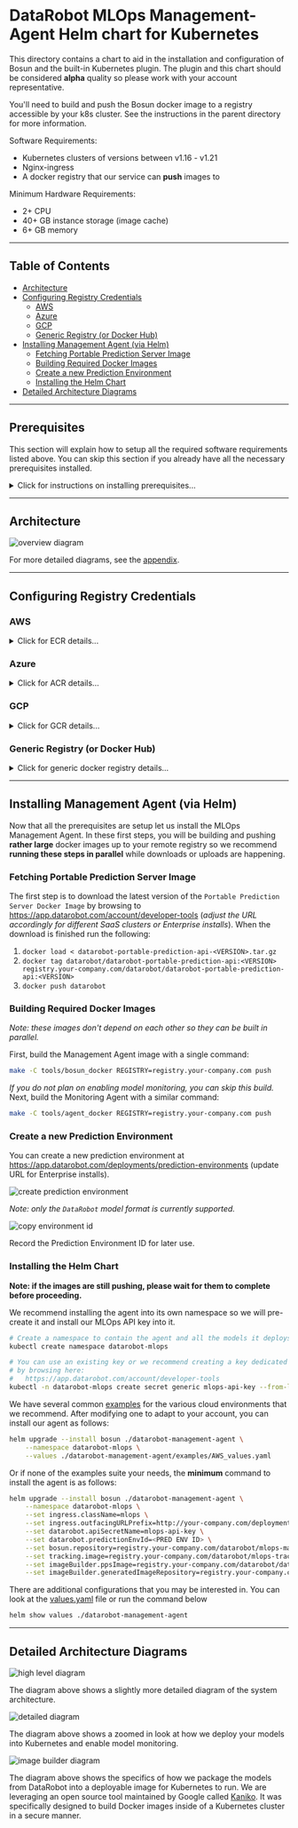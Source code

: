 # DataRobot MLOps Management-Agent Helm chart for Kubernetes

This directory contains a chart to aid in the installation and configuration of Bosun and the built-in Kubernetes plugin. The plugin
and this chart should be considered **alpha** quality so please work with your account representative.

You'll need to build and push the Bosun docker image to a registry accessible by your k8s cluster. See the instructions in the parent
directory for more information.

Software Requirements:

- Kubernetes clusters of versions between v1.16 - v1.21
- Nginx-ingress
- A docker registry that our service can **push** images to

Minimum Hardware Requirements:

- 2+ CPU
- 40+ GB instance storage (image cache)
- 6+ GB memory

---

## Table of Contents
<!-- START doctoc generated TOC please keep comment here to allow auto update -->
<!-- DON'T EDIT THIS SECTION, INSTEAD RE-RUN doctoc TO UPDATE -->

- [Architecture](#architecture)
- [Configuring Registry Credentials](#configuring-registry-credentials)
  - [AWS](#aws)
  - [Azure](#azure)
  - [GCP](#gcp)
  - [Generic Registry (or Docker Hub)](#generic-registry-or-docker-hub)
- [Installing Management Agent (via Helm)](#installing-management-agent-via-helm)
  - [Fetching Portable Prediction Server Image](#fetching-portable-prediction-server-image)
  - [Building Required Docker Images](#building-required-docker-images)
  - [Create a new Prediction Environment](#create-a-new-prediction-environment)
  - [Installing the Helm Chart](#installing-the-helm-chart)
- [Detailed Architecture Diagrams](#detailed-architecture-diagrams)

<!-- END doctoc generated TOC please keep comment here to allow auto update -->

---

## Prerequisites

This section will explain how to setup all the required software requirements listed above. You can skip this section if you already have all the necessary prerequisites installed.

<details>
  <summary>Click for instructions on installing prerequisites...</summary>

### Kubernetes

Any Kubernetes cluster running a version between 1.16 to 1.21 should be supported so we recommend following the documentation of your distribution of choice to create a new cluster.

### Nginx Ingress

Currently, the only ingress controller we officially support is the open-source [Nginx-Ingress](https://kubernetes.github.io/ingress-nginx/) controller. We recommend consulting their documentation on how to install it in your environment but for example you could run:

```sh
# Create a namespace for your ingress resources
kubectl create namespace ingress-mlops

# Add the ingress-nginx repository
helm repo add ingress-nginx https://kubernetes.github.io/ingress-nginx
helm repo update

# Use Helm to deploy an NGINX ingress controller
helm install nginx-ingress ingress-nginx/ingress-nginx \
    --namespace ingress-mlops \
    --set controller.ingressClass=mlops \
    --set controller.autoscaling.enabled=true \
    --set controller.autoscaling.minReplicas=2
```

### Docker Registry

We support the major cloud vendor's managed registries (ECR, ACR, GCR) in addition to Docker Hub or any standard V2 docker registry. If you registry requires repos to be pre-created (i.e. ECR) you should create the following repos:

- datarobot/mlops-management-agent
- datarobot/mlops-tracking-agent
- datarobot/datarobot-portable-prediction-api
- mlops/frozen-models

**Important:** you will need to provide the management agent **push** access to the `mlops/frozen-model` repo. Examples for some common registry types are provided [below](#configuring-registry-credentials).

</details>

---

## Architecture

![overview diagram](arch0.png)

For more detailed diagrams, see the [appendix](#detailed-architecture-diagrams).

---

## Configuring Registry Credentials

### AWS

<details>
  <summary>Click for ECR details...</summary>

For ECR, the first think you need to do is make sure all the required repos are created. You can do it via the UI or from the CLI like so:

```sh
repos="datarobot/mlops-management-agent
datarobot/mlops-tracking-agent
datarobot/datarobot-portable-prediction-api
mlops/frozen-model"
for repo in $repos; do
  aws ecr create-repository --repository-name $repo
done
```

One way to provide push credentials to our agent is by using an [IAM role for the service account](https://docs.aws.amazon.com/eks/latest/userguide/iam-roles-for-service-accounts.html) we run under.

```sh
eksctl create iamserviceaccount --approve \
    --cluster <your-cluster-name> \
    --namespace datarobot-mlops \
    --name datarobot-management-agent-image-builder \
    --attach-policy-arn arn:aws:iam::aws:policy/AmazonEC2ContainerRegistryPowerUser
```

Create a file called `config.json` with the following contents:

```json
{ "credsStore": "ecr-login" }
```

Then create a ConfigMap from the file:

```sh
kubectl create configmap docker-config \
    --namespace datarobot-mlops \
    --from-file=<path to config.json>
```

Update the [values.yaml](./datarobot-management-agent/values.yaml) _imageBuilder_ section to use the new config you created and configure the service account with the IAM role you created:

```yaml
imageBuilder:
  configMap: "docker-config"
  serviceAccount:
    create: false
    name: "datarobot-management-agent-image-builder"
```

</details>

### Azure

<details>
  <summary>Click for ACR details...</summary>
Enable the `Admin user` for your ACR registry:
![acr admin](acr-admin.png)

Use one of the generated passwords to create a new secret:

```sh
kubectl create secret docker-registry registry-creds \
    --namespace datarobot-mlops \
    --docker-server=<container-registry-name>.azurecr.io \
    --docker-username=<admin-username> \
    --docker-password=<admin-password>
```

Update the [values.yaml](./datarobot-management-agent/values.yaml) _imageBuilder_ section to use the new secret you created:

```yaml
imageBuilder:
  secretName: "registry-creds"
```

</details>

### GCP

<details>
  <summary>Click for GCR details...</summary>
We recommend the use of Workload Identity on your GKE cluster to provide GCR push credentials to our Docker image building service.

Learn more on how to [enable](https://cloud.google.com/kubernetes-engine/docs/how-to/workload-identity#enable_on_cluster) and [migrate existing node pools](https://cloud.google.com/kubernetes-engine/docs/how-to/workload-identity#migrate_applications_to) to workload identity.

Detailed steps on how to setup authentication can be found [here](https://cloud.google.com/kubernetes-engine/docs/how-to/workload-identity#authenticating_to) but below you can find the minimal set of instructions to complete this guide.

Make sure you have enabled Workload Identity on your cluster and **all** of your node groups, for example:

```sh
# Enable workload identity on your existing cluster
gcloud container clusters update <CLUSTER-NAME> \
  --workload-pool=<PROJECT-NAME>.svc.id.goog

# Enable workload identity on an existing node pool
gcloud container node-pools update <NODE-POOL-NAME> \     
  --cluster=<CLUSTER-NAME> \                                               
  --workload-metadata=GKE_METADATA
```

After the cluster is ready, we can create a new IAM service account, attach a role that provides all the necessary permissions to our image-builder service to push new images into GCR and finally bind it to the GKE ServiceAccount that will get created upon install:

```sh
# Create Service Account
gcloud iam service-accounts create gcr-push-user

# Give user push access to GCR
gcloud projects add-iam-policy-binding <PROJECT-NAME> \
  --member=serviceAccount:[gcr-push-user]@<PROJECT-NAME>.iam.gserviceaccount.com \
  --role=roles/cloudbuild.builds.builder

# Link GKE ServiceAccount with the IAM Service Account
gcloud iam service-accounts add-iam-policy-binding \   
  --role roles/iam.workloadIdentityUser \
  --member "serviceAccount:<PROJECT-NAME>.svc.id.goog[datarobot-mlops/datarobot-management-agent-image-builder]" \
  gcr-push-user@<PROJECT-NAME>.iam.gserviceaccount.com
```

Finally, update the [values.yaml](./datarobot-management-agent/values.yaml) _imageBuilder_ section to create the ServiceAccount
with the correct annotation and name that we setup from the steps above:

```yaml
imageBuilder:
  serviceAccount:
    create: true
    annotations: {
      iam.gke.io/gcp-service-account: gcr-push-user@<PROJECT-NAME>.iam.gserviceaccount.com
    }
    name: datarobot-management-agent-image-builder
```

</details>

### Generic Registry (or Docker Hub)

<details>
  <summary>Click for generic docker registry details...</summary>
If you have a generic registry that uses a simple docker username/password to login, you can use the following procedure.

Create a secret containing your docker registry credentials:

```sh
kubectl create secret docker-registry registry-creds \
    --namespace datarobot-mlops \
    --docker-server=<container-registry-name>.your-company.com \
    --docker-username=<push-username> \
    --docker-password=<push-password>
```

Update the [values.yaml](./datarobot-management-agent/values.yaml) _imageBuilder_ section to use the new secret you created:

```yaml
imageBuilder:
  secretName: "registry-creds"
```

If your registry is running on HTTP you will need to add the following to the above example:

```yaml
imageBuilder:
  secretName: "registry-creds"
  insecureRegistries:
    - <container-registry-name>.your-company.com
```

</details>

---

## Installing Management Agent (via Helm)

Now that all the prerequisites are setup let us install the MLOps Management Agent. In these first steps, you will be building and pushing **rather large** docker images up to your remote registry so we recommend **running these steps in parallel** while downloads or uploads are happening.

### Fetching Portable Prediction Server Image

The first step is to download the latest version of the `Portable Prediction Server Docker Image` by browsing to <https://app.datarobot.com/account/developer-tools> (_adjust the URL accordingly for different SaaS clusters or Enterprise installs_). When the download is finished run the following:

1. `docker load < datarobot-portable-prediction-api-<VERSION>.tar.gz`
2. `docker tag datarobot/datarobot-portable-prediction-api:<VERSION> registry.your-company.com/datarobot/datarobot-portable-prediction-api:<VERSION>`
3. `docker push datarobot`

### Building Required Docker Images

_Note: these images don't depend on each other so they can be built in parallel._<br>

First, build the Management Agent image with a single command:

```sh
make -C tools/bosun_docker REGISTRY=registry.your-company.com push
```

_If you do not plan on enabling model monitoring, you can skip this build._<br>
Next, build the Monitoring Agent with a similar command:

```sh
make -C tools/agent_docker REGISTRY=registry.your-company.com push
```

### Create a new Prediction Environment

You can create a new prediction environment at <https://app.datarobot.com/deployments/prediction-environments> (update URL for Enterprise installs).

![create prediction environment](pred1.png)

_Note: only the `DataRobot` model format is currently supported._

![copy environment id](pred2.png)

Record the Prediction Environment ID for later use.

### Installing the Helm Chart

**Note: if the images are still pushing, please wait for them to complete before proceeding.**

We recommend installing the agent into its own namespace so we will pre-create it and install our MLOps API key into it.

```sh
# Create a namespace to contain the agent and all the models it deploys
kubectl create namespace datarobot-mlops

# You can use an existing key or we recommend creating a key dedicated to the agent
# by browsing here:
#   https://app.datarobot.com/account/developer-tools
kubectl -n datarobot-mlops create secret generic mlops-api-key --from-literal=secret=<YOUR-API-TOKEN>
```

We have several common [examples](./datarobot-management-agent/examples/) for the various cloud environments that we recommend. After modifying one to adapt to your account, you can install our agent as follows:

```sh
helm upgrade --install bosun ./datarobot-management-agent \
    --namespace datarobot-mlops \
    --values ./datarobot-management-agent/examples/AWS_values.yaml
```

Or if none of the examples suite your needs, the **minimum** command to install the agent is as follows:

```sh
helm upgrade --install bosun ./datarobot-management-agent \
    --namespace datarobot-mlops \
    --set ingress.className=mlops \
    --set ingress.outfacingURLPrefix=http://your-company.com/deployments/ \
    --set datarobot.apiSecretName=mlops-api-key \
    --set datarobot.predictionEnvId=<PRED ENV ID> \
    --set bosun.repository=registry.your-company.com/datarobot/mlops-management-agent \
    --set tracking.image=registry.your-company.com/datarobot/mlops-tracking-agent:latest \
    --set imageBuilder.ppsImage=registry.your-company.com/datarobot/datarobot-portable-prediction-api:<VERSION> \
    --set imageBuilder.generatedImageRepository=registry.your-company.com/mlops/frozen-models
```

There are additional configurations that you may be interested in. You can look at the [values.yaml](./datarobot-management-agent/values.yaml) file or run the command below

```sh
helm show values ./datarobot-management-agent
```

---

## Detailed Architecture Diagrams

![high level diagram](arch1.png)

The diagram above shows a slightly more detailed diagram of the system architecture.

![detailed diagram](arch2.png)

The diagram above shows a zoomed in look at how we deploy your models into Kubernetes and enable model monitoring.

![image builder diagram](arch3.png)

The diagram above shows the specifics of how we package the models from DataRobot into a deployable image for Kubernetes to run. We are leveraging an open source tool maintained by Google called [Kaniko](https://github.com/GoogleContainerTools/kaniko). It was specifically designed to build Docker images inside of a Kubernetes cluster in a secure manner.

